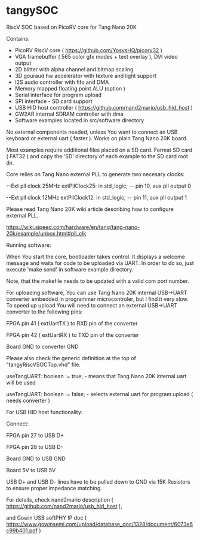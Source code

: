 # tangySOC
RiscV SOC based on PicoRV core for Tang Nano 20K

Contains:
- PicoRV RiscV core ( https://github.com/YosysHQ/picorv32 )
- VGA framebuffer ( 565 color gfx modes + text overlay ), DVI video output
- 2D blitter with alpha channel and bitmap scaling 
- 3D gouraud hw accelerator with texture and light support
- I2S audio controller with fifo and DMA
- Memory mapped floating point ALU (option )
- Serial interface for program upload
- SPI interface - SD card support 
- USB HID host controller ( https://github.com/nand2mario/usb_hid_host ) 
- GW2AR internal SDRAM controller with dma
- Software examples located in src/software directory


No external components needed, unless You want to connect an USB keyboard or external uart ( faster ). Works on plain Tang Nano 20K board.

Most examples require additional files placed on a SD card. Format SD card ( FAT32 ) and copy the 'SD' directory 
of each example to the SD card root dir.

Core relies on Tang Nano external PLL to generate two necesary clocks:

--Ext pll clock 25MHz
extPllClock25:      in      std_logic;   -- pin 10, aux pll output 0
	
--Ext pll clock 12MHz
extPllClock12:      in      std_logic;   -- pin 11, aux pll output 1

Please read Tang Nano 20K wiki article describing how to configure external PLL.

https://wiki.sipeed.com/hardware/en/tang/tang-nano-20k/example/unbox.html#pll_clk


Running software:

When You start the core, bootloader takes control. It displays a welcome message and waits for code to be uploaded via UART.
In order to do so, just execute 'make send' in software example directory.

Note, that the makefile needs to be updated with a valid com port number.

For uploading software, You can use Tang Nano 20K internal USB->UART converter embedded in programmer microcontroler, but I find it
very slow. To speed up upload You will need to connect an external USB->UART converter to the following pins:

FPGA pin 41 ( extUartTX ) to RXD pin of the converter

FPGA pin 42 ( extUartRX ) to TXD pin of the converter

Board GND to converter GND


Please also check the generic definition at the top of "tangyRiscVSOCTop.vhd" file.

useTangUART:  boolean := true;  - means that Tang Nano 20K internal uart will be used

useTangUART:  boolean := false; - selects external uart for program upload ( needs converter )



For USB HID host functionality:

Connect:

FPGA pin 27 to USB D+

FPGA pin 28 to USB D-

Board GND to USB GND

Board 5V to USB 5V


USB D+ and USB D- lines have to be pulled down to GND via 15K Resistors to ensure proper impedance matching.

For details, check nand2mario description ( https://github.com/nand2mario/usb_hid_host ), 

and Gowin USB softPHY IP doc ( https://www.gowinsemi.com/upload/database_doc/1328/document/6073e6c99b401.pdf )



